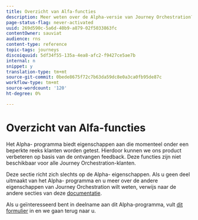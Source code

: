 ```yaml
---
title: Overzicht van Alfa-functies
description: Meer weten over de Alpha-versie van Journey Orchestration?
page-status-flag: never-activated
uuid: 269d590c-5a6d-40b9-a879-02f5033863fc
contentOwner: sauviat
audience: rns
content-type: reference
topic-tags: journeys
discoiquuid: 5df34f55-135a-4ea8-afc2-f9427ce5ae7b
internal: n
snippet: y
translation-type: tm+mt
source-git-commit: 0bede8675f72c7b63da59dc8e0a3ca0fb95de87c
workflow-type: tm+mt
source-wordcount: '120'
ht-degree: 0%

---
```



# Overzicht van Alfa-functies

Het Alpha- programma biedt eigenschappen aan die momenteel onder een beperkte reeks klanten worden getest. Hierdoor kunnen we ons product verbeteren op basis van de ontvangen feedback. Deze functies zijn niet beschikbaar voor alle Journey Orchestration-klanten.

Deze sectie richt zich slechts op de Alpha- eigenschappen. Als u geen deel uitmaakt van het Alpha- programma en u meer over de andere eigenschappen van Journey Orchestration wilt weten, verwijs naar de andere secties van deze [documentatie](../../journey-orchestration-home.md).

Als u geïnteresseerd bent in deelname aan dit Alpha-programma, vult [dit formulier](https://forms.office.com/Pages/ResponsePage.aspx?id=Wht7-jR7h0OUrtLBeN7O4RuhNDklrkhHrsBisppjRThURDJTTUxWSTBJQU1OSTBTVjMwUDRIQURDNS4u) in en we gaan terug naar u.


